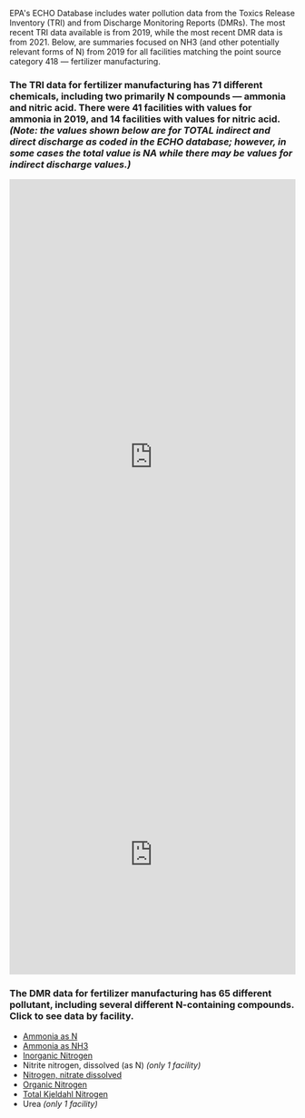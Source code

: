 EPA's ECHO Database includes water pollution data from the Toxics Release Inventory (TRI) and from Discharge Monitoring Reports (DMRs). The most recent TRI data available is from 2019, while the most recent DMR data is from 2021. Below, are summaries focused on NH3 (and other potentially relevant forms of N) from 2019 for all facilities matching the point source category 418 — fertilizer manufacturing.

### The TRI data for fertilizer manufacturing has 71 different chemicals, including two primarily N compounds — ammonia and nitric acid. There were 41 facilities with values for ammonia in 2019, and 14 facilities with values for nitric acid. <i>(Note: the values shown below are for TOTAL indirect and direct discharge as coded in the ECHO database; however, in some cases the total value is NA while there may be values for indirect discharge values.)</i>

<iframe title="2019 TRI NH3" aria-label="Dot Plot" id="datawrapper-chart-Y16mK" src="https://datawrapper.dwcdn.net/Y16mK/2/" scrolling="no" frameborder="0" style="width: 0; min-width: 100% !important; border: none;" height="978"></iframe><script type="text/javascript">!function(){"use strict";window.addEventListener("message",(function(e){if(void 0!==e.data["datawrapper-height"]){var t=document.querySelectorAll("iframe");for(var a in e.data["datawrapper-height"])for(var r=0;r<t.length;r++){if(t[r].contentWindow===e.source)t[r].style.height=e.data["datawrapper-height"][a]+"px"}}}))}();
</script>
  
<iframe title="2019 TRI Nitric Acid" aria-label="Dot Plot" id="datawrapper-chart-L0SDt" src="https://datawrapper.dwcdn.net/L0SDt/3/" scrolling="no" frameborder="0" style="width: 0; min-width: 100% !important; border: none;" height="422"></iframe><script type="text/javascript">!function(){"use strict";window.addEventListener("message",(function(e){if(void 0!==e.data["datawrapper-height"]){var t=document.querySelectorAll("iframe");for(var a in e.data["datawrapper-height"])for(var r=0;r<t.length;r++){if(t[r].contentWindow===e.source)t[r].style.height=e.data["datawrapper-height"][a]+"px"}}}))}();
</script>

### The DMR data for fertilizer manufacturing has 65 different pollutant, including several different N-containing compounds. Click to see data by facility.
  * [Ammonia as N](https://datawrapper.dwcdn.net/JQxd3/1/)
  * [Ammonia as NH3](https://datawrapper.dwcdn.net/I4j81/2/)
  * [Inorganic Nitrogen](https://datawrapper.dwcdn.net/Pq4C0/1/)
  * Nitrite nitrogen, dissolved (as N) <i>(only 1 facility)</i>
  * [Nitrogen, nitrate dissolved](https://datawrapper.dwcdn.net/x25k6/1/)
  * [Organic Nitrogen](https://datawrapper.dwcdn.net/kJATB/1/)
  * [Total Kjeldahl Nitrogen](https://datawrapper.dwcdn.net/CTPdo/1/)
  * Urea <i>(only 1 facility)</i>
  
  
